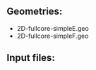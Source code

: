 Geometries:
-----------

* 2D-fullcore-simpleE.geo
* 2D-fullcore-simpleF.geo

Input files:
------------

